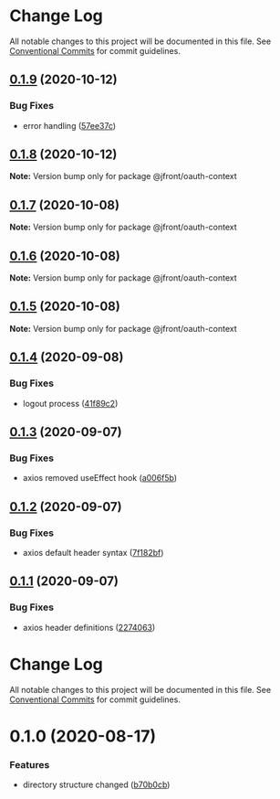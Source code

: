 # Change Log

All notable changes to this project will be documented in this file.
See [Conventional Commits](https://conventionalcommits.org) for commit guidelines.

## [0.1.9](https://github.com/Jepria/jfront-oauth/compare/@jfront/oauth-context@0.1.8...@jfront/oauth-context@0.1.9) (2020-10-12)


### Bug Fixes

* error handling ([57ee37c](https://github.com/Jepria/jfront-oauth/commit/57ee37ca1daf736b235e08f8a8146b6cd13ae483))





## [0.1.8](https://github.com/Jepria/jfront-oauth/compare/@jfront/oauth-context@0.1.7...@jfront/oauth-context@0.1.8) (2020-10-12)

**Note:** Version bump only for package @jfront/oauth-context





## [0.1.7](https://github.com/Jepria/jfront-oauth/compare/@jfront/oauth-context@0.1.6...@jfront/oauth-context@0.1.7) (2020-10-08)

**Note:** Version bump only for package @jfront/oauth-context





## [0.1.6](https://github.com/Jepria/jfront-oauth/compare/@jfront/oauth-context@0.1.5...@jfront/oauth-context@0.1.6) (2020-10-08)

**Note:** Version bump only for package @jfront/oauth-context





## [0.1.5](https://github.com/Jepria/jfront-oauth/compare/@jfront/oauth-context@0.1.4...@jfront/oauth-context@0.1.5) (2020-10-08)

**Note:** Version bump only for package @jfront/oauth-context





## [0.1.4](https://github.com/Jepria/jfront-oauth/compare/@jfront/oauth-context@0.1.3...@jfront/oauth-context@0.1.4) (2020-09-08)


### Bug Fixes

* logout process ([41f89c2](https://github.com/Jepria/jfront-oauth/commit/41f89c244ab600df172dcc7c2f1a426d8d4ac6ec))





## [0.1.3](https://github.com/Jepria/jfront-oauth/compare/@jfront/oauth-context@0.1.2...@jfront/oauth-context@0.1.3) (2020-09-07)


### Bug Fixes

* axios removed useEffect hook ([a006f5b](https://github.com/Jepria/jfront-oauth/commit/a006f5b9c325dc1d93704fd08b1fe7684907cea8))





## [0.1.2](https://github.com/Jepria/jfront-oauth/compare/@jfront/oauth-context@0.1.1...@jfront/oauth-context@0.1.2) (2020-09-07)


### Bug Fixes

* axios default header syntax ([7f182bf](https://github.com/Jepria/jfront-oauth/commit/7f182bfee46c91f9d2037c9d8e8fbf0518da5fc2))





## [0.1.1](https://github.com/Jepria/jfront-oauth/compare/@jfront/oauth-context@0.1.0...@jfront/oauth-context@0.1.1) (2020-09-07)


### Bug Fixes

* axios header definitions ([2274063](https://github.com/Jepria/jfront-oauth/commit/22740631de3eee2c3a52fe1310bc938962d9c3d2))





# Change Log

All notable changes to this project will be documented in this file. See
[Conventional Commits](https://conventionalcommits.org) for commit guidelines.

# 0.1.0 (2020-08-17)

### Features

- directory structure changed
  ([b70b0cb](https://github.com/Jepria/jfront-oauth/commit/b70b0cbb5c82ad34a3696e6498b5291221a125d1))

